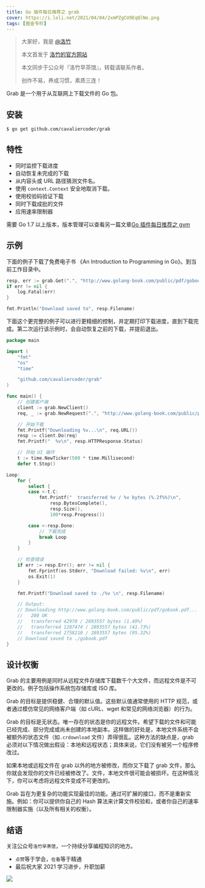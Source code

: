 ```yaml
---
title: Go 插件每日推荐之 grab
cover: https://i.loli.net/2021/04/04/2xmPZgCU9EqQlNe.png
tags: [掘金专栏]
---
```


> 大家好，我是 [@洛竹](https://github.com/youngjuning)
>
> 本文首发于 [洛竹的官方网站](https://youngjuning.js.org/)
>
> 本文同步于公众号『洛竹早茶馆』，转载请联系作者。
>
> 创作不易，养成习惯，素质三连！

Grab 是一个用于从互联网上下载文件的 Go 包。

## 安装

```sh
$ go get github.com/cavaliercoder/grab
```

## 特性

- 同时监控下载进度
- 自动恢复未完成的下载
- 从内容头或 URL 路径猜测文件名。
- 使用 `context.Context` 安全地取消下载。
- 使用校验码验证下载
- 同时下载成批的文件
- 应用速率限制器

需要 Go 1.7 以上版本，版本管理可以查看另一篇文章[Go 插件每日推荐之 gvm](https://juejin.cn/post/6947189794719924254)

## 示例

下面的例子下载了免费电子书 《An Introduction to Programming in Go》。到当前工作目录中。

```go
resp, err := grab.Get(".", "http://www.golang-book.com/public/pdf/gobook.pdf")
if err != nil {
	log.Fatal(err)
}

fmt.Println("Download saved to", resp.Filename)
```

下面这个更完整的例子可以进行更精细的控制，并定期打印下载进度，直到下载完成。第二次运行该示例时，会自动恢复之前的下载，并提前退出。

```go
package main

import (
	"fmt"
	"os"
	"time"

	"github.com/cavaliercoder/grab"
)

func main() {
	// 创建客户端
	client := grab.NewClient()
	req, _ := grab.NewRequest(".", "http://www.golang-book.com/public/pdf/gobook.pdf")

	// 开始下载
	fmt.Printf("Downloading %v...\n", req.URL())
	resp := client.Do(req)
	fmt.Printf("  %v\n", resp.HTTPResponse.Status)

	// 开始 UI 循环
	t := time.NewTicker(500 * time.Millisecond)
	defer t.Stop()

Loop:
	for {
		select {
		case <-t.C:
			fmt.Printf("  transferred %v / %v bytes (%.2f%%)\n",
				resp.BytesComplete(),
				resp.Size(),
				100*resp.Progress())

		case <-resp.Done:
			// 下载完成
			break Loop
		}
	}

	// 检查错误
	if err := resp.Err(); err != nil {
		fmt.Fprintf(os.Stderr, "Download failed: %v\n", err)
		os.Exit(1)
	}

	fmt.Printf("Download saved to ./%v \n", resp.Filename)

	// Output:
	// Downloading http://www.golang-book.com/public/pdf/gobook.pdf...
	//   200 OK
	//   transferred 42970 / 2893557 bytes (1.49%)
	//   transferred 1207474 / 2893557 bytes (41.73%)
	//   transferred 2758210 / 2893557 bytes (95.32%)
	// Download saved to ./gobook.pdf
}
```

## 设计权衡

Grab 的主要用例是同时从远程文件存储库下载数千个大文件，而远程文件是不可更改的。例子包括操作系统包存储库或 ISO 库。

Grab 的目标是提供稳健、合理的默认值。这些默认值通常使用的 HTTP 规范，或者通过模仿常见的网络客户端（如 cURL、wget 和常见的网络浏览器）的行为。

Grab 的目标是无状态。唯一存在的状态是你的远程文件。希望下载的文件和可能已经完成、部分完成或尚未创建的本地副本。这样做的好处是，本地文件系统不会被额外的状态文件（如`.crdownload` 文件）弄得很乱。这种方法的缺点是，grab 必须对以下情况做出假设：本地和远程状态；具体来说，它们没有被另一个程序修改过。

如果本地或远程文件在 grab 以外的地方被修改，而你又下载了 grab 文件，那么你就会发现你的文件已经被修改了。文件，本地文件很可能会被损坏。在这种情况下，你可以考虑将远程文件变成不可更改的。

Grab 旨在为更复杂的功能实现最佳的功能。通过可扩展的接口，而不是重新实施。例如：你可以提供你自己的 Hash 算法来计算文件校验和，或者你自己的速率限制器实施（以及所有相关的权衡）。

## 结语

关注公众号`洛竹早茶馆`，一个持续分享编程知识的地方。

- `点赞`等于学会，`在看`等于精通
- 最后祝大家 2021 学习进步，升职加薪

![](https://youngjuning.js.org/img/luozhu.png)
